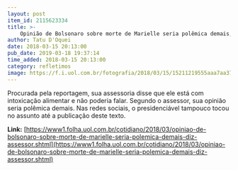 ```yaml
---
layout: post
item_id: 2115623334
title: >-
    Opinião de Bolsonaro sobre morte de Marielle seria polêmica demais, diz assessor
author: Tatu D'Oquei
date: 2018-03-15 20:13:00
pub_date: 2019-03-18 19:37:14
time_added: 2018-03-15 20:13:00
category: refletimos
image: https://f.i.uol.com.br/fotografia/2018/03/15/15211219555aaa7aa3727b0_1521121955_3x2_rt.jpg
---
```


Procurada pela reportagem, sua assessoria disse que ele está com intoxicação alimentar e não poderia falar. Segundo o assessor, sua opinião seria polêmica demais.  Nas redes sociais, o presidenciável tampouco tocou no assunto até a publicação deste texto.

**Link:** [https://www1.folha.uol.com.br/cotidiano/2018/03/opiniao-de-bolsonaro-sobre-morte-de-marielle-seria-polemica-demais-diz-assessor.shtml](https://www1.folha.uol.com.br/cotidiano/2018/03/opiniao-de-bolsonaro-sobre-morte-de-marielle-seria-polemica-demais-diz-assessor.shtml)

